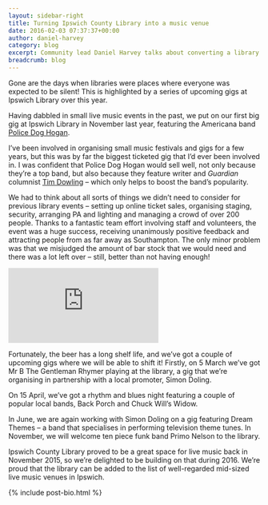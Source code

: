 ```yaml
---
layout: sidebar-right
title: Turning Ipswich County Library into a music venue
date: 2016-02-03 07:37:37+00:00
author: daniel-harvey
category: blog
excerpt: Community lead Daniel Harvey talks about converting a library into a popular music venue, and how he managed to buy too much beer for a gig.
breadcrumb: blog
---
```

Gone are the days when libraries were places where everyone was expected to be silent! This is highlighted by a series of upcoming gigs at Ipswich Library over this year.

Having dabbled in small live music events in the past, we put on our first big gig at Ipswich Library in November last year, featuring the Americana band [Police Dog Hogan](http://www.policedoghogan.com/).

I’ve been involved in organising small music festivals and gigs for a few years, but this was by far the biggest ticketed gig that I’d ever been involved in. I was confident that Police Dog Hogan would sell well, not only because they’re a top band, but also because they feature writer and <cite>Guardian</cite> columnist [Tim Dowling](http://www.theguardian.com/profile/timdowling) – which only helps to boost the band’s popularity.

We had to think about all sorts of things we didn’t need to consider for previous library events – setting up online ticket sales, organising staging, security, arranging PA and lighting and managing a crowd of over 200 people. Thanks to a fantastic team effort involving staff and volunteers, the event was a huge success, receiving unanimously positive feedback and attracting people from as far away as Southampton. The only minor problem was that we misjudged the amount of bar stock that we would need and there was a lot left over – still, better than not having enough!

<div class="vid"><iframe src="https://www.youtube.com/embed/xk0vhv9Ah5Q" frameborder="0" allowfullscreen></iframe></div>

Fortunately, the beer has a long shelf life, and we’ve got a couple of upcoming gigs where we will be able to shift it! Firstly, on 5 March we’ve got Mr B The Gentleman Rhymer playing at the library, a gig that we’re organising in partnership with a local promoter, Simon Doling.

On 15 April, we’ve got a rhythm and blues night featuring a couple of popular local bands, Back Porch and Chuck Will’s Widow.

In June, we are again working with Simon Doling on a gig featuring Dream Themes – a band that specialises in performing television theme tunes. In November, we will welcome ten piece funk band Primo Nelson to the library.

Ipswich County Library proved to be a great space for live music back in November 2015, so we’re delighted to be building on that during 2016. We’re proud that the library can be added to the list of well-regarded mid-sized live music venues in Ipswich.

{% include post-bio.html %}

